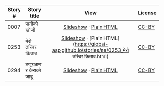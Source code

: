 Story # | Story title | View | License
-------- | -----------  |:-------:| -------
0007 | पानीको खोजी | <a href="https://global-asp.github.io/stories/ne/0007_पानीको-खोजी_slides.html" target="_blank">Slideshow</a> · [Plain HTML](https://global-asp.github.io/stories/ne/0007_पानीको-खोजी.html) | [CC-BY](https://creativecommons.org/licenses/by/3.0/)
0253 | मेरो तस्विर किताब | <a href="https://global-asp.github.io/stories/ne/0253_मेरो तस्विर किताब_slides.html" target="_blank">Slideshow</a> · [Plain HTML](https://global-asp.github.io/stories/ne/0253_मेरो तस्विर किताब.html) | [CC-BY](https://creativecommons.org/licenses/by/3.0/)
0294 | हजूरआमा र केराको जादू | <a href="https://global-asp.github.io/stories/ne/0294_हजूरआमा-र-केराको-जादू_slides.html" target="_blank">Slideshow</a> · [Plain HTML](https://global-asp.github.io/stories/ne/0294_हजूरआमा-र-केराको-जादू.html) | [CC-BY](https://creativecommons.org/licenses/by/3.0/)
